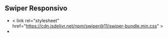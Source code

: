 
## Swiper Responsivo
- < link rel="stylesheet" href="https://cdn.jsdelivr.net/npm/swiper@11/swiper-bundle.min.css" >
- <script src="https://cdn.jsdelivr.net/npm/swiper@11/swiper-bundle.min.js"></script>
